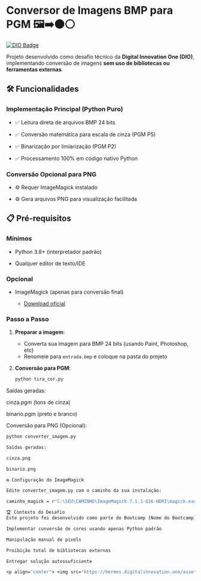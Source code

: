 # Conversor de Imagens BMP para PGM 🖼️➡️⚫⚪

[![DIO Badge](https://hermes.digitalinnovation.one/assets/diome/logo.svg)](https://web.dio.me)

Projeto desenvolvido como desafio técnico da **Digital Innovation One (DIO)**, implementando conversão de imagens **sem uso de bibliotecas ou ferramentas externas**.

## 🛠️ Funcionalidades

### **Implementação Principal (Python Puro)**

- ✅ Leitura direta de arquivos BMP 24 bits
  
- ✅ Conversão matemática para escala de cinza (PGM P5)
  
- ✅ Binarização por limiarização (PGM P2)
  
- ✅ Processamento 100% em código nativo Python

### **Conversão Opcional para PNG**

- ⚙️ Requer ImageMagick instalado
  
- ⚙️ Gera arquivos PNG para visualização facilitada

## 📋 Pré-requisitos

### **Mínimos**
- Python 3.8+ (interpretador padrão)
  
- Qualquer editor de texto/IDE

### **Opcional**
- ImageMagick (apenas para conversão final)

  - [Download oficial](https://imagemagick.org/script/download.php)


### Passo a Passo

1. **Preparar a imagem**:
   - Converta sua imagem para BMP 24 bits (usando Paint, Photoshop, etc)
   - Renomeie para `entrada.bmp` e coloque na pasta do projeto

2. **Conversão para PGM**:
   ```cmd
   python tira_cor.py
   
Saídas geradas:

cinza.pgm (tons de cinza)

binario.pgm (preto e branco)

Conversão para PNG (Opcional):

   ```cmd
  python converter_imagem.py

Saídas geradas:

cinza.png

binario.png

⚙️ Configuração do ImageMagick

Edite converter_imagem.py com o caminho da sua instalação:

caminho_magick = r"C:\SEU\CAMINHO\ImageMagick-7.1.1-Q16-HDRI\magick.exe" # ← Atualize aqui!

🏆 Contexto do Desafio
Este projeto foi desenvolvido como parte do Bootcamp [Nome do Bootcamp] da Digital Innovation One, com os seguintes requisitos principais:

Implementar conversão de cores usando apenas Python padrão

Manipulação manual de pixels

Proibição total de bibliotecas externas

Entregar solução autossuficiente

<p align="center"> <img src="https://hermes.digitalinnovation.one/assets/diome/logo-full.svg" width="200" alt="Logo DIO"> </p> ```
